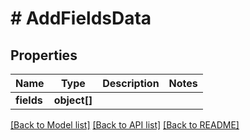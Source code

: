 # # AddFieldsData

## Properties

Name | Type | Description | Notes
------------ | ------------- | ------------- | -------------
**fields** | **object[]** |  |

[[Back to Model list]](../../README.md#models) [[Back to API list]](../../README.md#endpoints) [[Back to README]](../../README.md)
